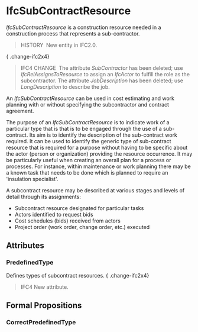 # IfcSubContractResource

_IfcSubContractResource_ is a construction resource needed in a construction process that represents a sub-contractor.

> HISTORY&nbsp; New entity in IFC2.0.

{ .change-ifc2x4}
> IFC4 CHANGE&nbsp; The attribute _SubContractor_ has been deleted; use _IfcRelAssignsToResource_ to assign an _IfcActor_ to fulfill the role as the subcontractor. The attribute _JobDescription_ has been deleted; use _LongDescription_ to describe the job.

An _IfcSubContractResource_ can be used in cost estimating and work planning with or without specifying the subcontractor and contract agreement.

The purpose of an _IfcSubContractResource_ is to indicate work of a particular type that is that is to be engaged through the use of a sub-contract. Its aim is to identify the description of the sub-contract work required. It can be used to identify the generic type of sub-contract resource that is required for a purpose without having to be specific about the actor (person or organization) providing the resource occurrence. It may be particularly useful when creating an overall plan for a process or processes. For instance, within maintenance or work planning there may be a known task that needs to be done which is planned to require an 'insulation specialist'.

A subcontract resource may be described at various stages and levels of detail through its assignments:

* Subcontract resource designated for particular tasks
* Actors identified to request bids
* Cost schedules (bids) received from actors
* Project order (work order, change order, etc.) executed

## Attributes

### PredefinedType
Defines types of subcontract resources.
{ .change-ifc2x4}
> IFC4 New attribute.

## Formal Propositions

### CorrectPredefinedType

